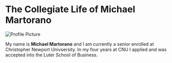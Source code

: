 # The Collegiate Life of Michael Martorano
![Profile Picture](https://Mmart04.github.io/BlogMart/images/Profile.jpg)

My name is **Michael Martorano** and I am currently a senior enrolled at Christopher Newport Univsersity.
In my four years at CNU I applied and was accepted into the Luter School of Business.
